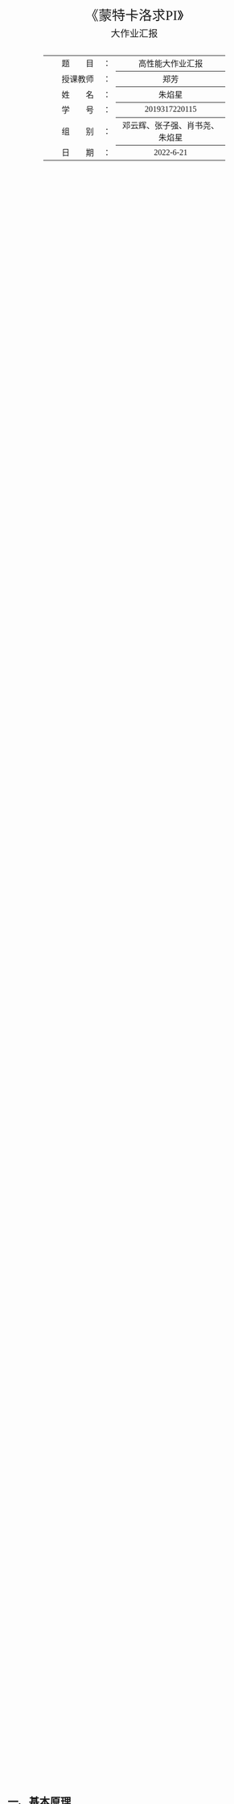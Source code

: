 <div class="cover" style="page-break-after:always;font-family:方正公文仿宋;width:100%;height:100%;border:none;margin: 0 auto;text-align:center;">
    <div style="width:60%;margin: 0 auto;height:0;padding-bottom:10%;">
        </br>
        <img src="https://s1.vika.cn/space/2022/06/11/f9da4f7f70174c899c960d7644cdaf76" alt="校名" style="width:100%;"/>
    </div>
    </br></br></br></br></br>
    <div style="width:60%;margin: 0 auto;height:0;padding-bottom:40%;">
        <img src="https://s1.vika.cn/space/2022/06/11/03e97917bb634f1b9468b3a4b9e2c5a7" alt="校徽" style="width:80%;"/>
	</div>
		</br></br></br>
    <span style="font-family:华文黑体Bold;text-align:center;font-size:20pt;margin: 10pt auto;line-height:30pt;">《蒙特卡洛求PI》</span>
    <p style="text-align:center;font-size:14pt;margin: 0 auto">大作业汇报 </p>
    </br>
    </br>
    <table style="border:none;text-align:center;width:72%;font-family:仿宋;font-size:14px; margin: 0 auto;">
    <tbody style="font-family:方正公文仿宋;font-size:12pt;">
    	<tr style="font-weight:normal;"> 
    		<td style="width:20%;text-align:right;">题　　目</td>
    		<td style="width:2%">：</td> 
    		<td style="width:40%;font-weight:normal;border-bottom: 1px solid;text-align:center;font-family:华文仿宋"> 高性能大作业汇报</td>     </tr>
    	<tr style="font-weight:normal;"> 
    		<td style="width:20%;text-align:right;">授课教师</td>
    		<td style="width:2%">：</td> 
    		<td style="width:40%;font-weight:normal;border-bottom: 1px solid;text-align:center;font-family:华文仿宋">郑芳 </td>     </tr>
    	<tr style="font-weight:normal;"> 
    		<td style="width:20%;text-align:right;">姓　　名</td>
    		<td style="width:2%">：</td> 
    		<td style="width:40%;font-weight:normal;border-bottom: 1px solid;text-align:center;font-family:华文仿宋"> 朱焰星</td>     </tr>
    	<tr style="font-weight:normal;"> 
    		<td style="width:20%;text-align:right;">学　　号</td>
    		<td style="width:2%">：</td> 
    		<td style="width:40%;font-weight:normal;border-bottom: 1px solid;text-align:center;font-family:华文仿宋">2019317220115 </td>     </tr>
    	<tr style="font-weight:normal;"> 
    		<td style="width:20%;text-align:right;">组　　别</td>
    		<td style="width:%">：</td> 
    		<td style="width:40%;font-weight:normal;border-bottom: 1px solid;text-align:center;font-family:华文仿宋">邓云辉、张子强、肖书尧、朱焰星</td>     </tr>
    	<tr style="font-weight:normal;"> 
    		<td style="width:20%;text-align:right;">日　　期</td>
    		<td style="width:2%">：</td> 
    		<td style="width:40%;font-weight:normal;border-bottom: 1px solid;text-align:center;font-family:华文仿宋">2022-6-21</td>     </tr>
    </tbody>              
    </table>
</div>


<!-- 注释语句：导出PDF时会在这里分页 -->



## 一、基本原理

蒙特卡洛方法，又称 “随机抽样” 或 “统计试验” 方法，它的原理是通过大量的重复随机试验来对复杂数学系统的仿真。

用蒙特卡洛求Π的方法：在边长为1的正方形中，画一个四分之一的圆，如下图：

![Untitled](https://s1.vika.cn/space/2022/06/24/8ff91548ac034edebff28ecfb260bad5)

然后在正方形内随机生成点，最终用落在四分之一圆内的点（红色点）除以总点数就能近似Π/4，乘以4就可以得到Π。

## 二、基于MPI方法

### 2.1 原理

mpi的并行思路很简单，假设随机点有`total`个，进程数为`count`，那么0号进程计算出每个进程需要的产生的随机点数为`local_total = total/count`，用`MPI_Bcast()`将local_total由0号进程广播给其他进程。随后每个进程产生随机点进行模拟，将落在四分之一圆内的点数量记录下来，为`local_count`。最终用`MPI_Reduce()`将所有进程的`local_count`收集并求和得到有效点数count。最后用`count/total`得到Π/4，乘以4得到Π。

### **2.2 代码**

```c
#include <stdio.h>
#include <stdlib.h>
#include <time.h>
#include <math.h>
#include <mpi.h>

int main(int argc, char** argv) {
    int world_size, my_rank;
    double startTime,endTime;
    MPI_Init(&argc, &argv);
    MPI_Comm_size(MPI_COMM_WORLD, &world_size);
    MPI_Comm_rank(MPI_COMM_WORLD, &my_rank);

    long long total;//总的随机点数
    long long local_total;//每个进程要生成的随机点数
    long long count;//进程数
    long long local_count = 0;//每个进程落在四分之一圆内的随即点数
    double x, y;//随机点坐标

    srand(time(NULL));  // 随机初始化seed

    if(my_rank == 0) {
        startTime=MPI_Wtime();
        total = 1e6;  // 默认100万个样本
        if(argc >= 2) {
            total = atoi(argv[1]);
        }
        // 在root中计算local_total
        local_total = total / world_size;
    }
    // 把local_total广播给所有进程
    MPI_Bcast(&local_total, 1, MPI_LONG_LONG, 0, MPI_COMM_WORLD);

    for(long long i = 0; i < local_total; i++) {//生成随机点，并记录有效点数
        x = (double)rand() / RAND_MAX;
        y = (double)rand() / RAND_MAX;
        if(x*x + y*y <= 1) {
            local_count++;
        }
    }
    //将所有local_total收集到count并且相加
    MPI_Reduce(&local_count, &count, 1, MPI_LONG_LONG, MPI_SUM, 0, MPI_COMM_WORLD);
    double pi = 4 * (double)count / total;//求Π

    if(my_rank == 0) {//输出结果
        endTime = MPI_Wtime();
        printf("\nProcesses = %d\n", world_size);
        printf("total = %lld\n", world_size * local_total);
        printf("count = %lld\n", count);
        printf("pi    = %f\n", pi);
        printf("time    = %lf\n",endTime-startTime);

    }

    MPI_Finalize();
    return 0;
}
```

### **2.3 结果**

1. **count=1，total = 1e6，1e7，1e8**
   
    ![Untitled](https://s1.vika.cn/space/2022/06/24/2a2937f4854b4f729c4e5f899af62a0c)
    
2. **count=4，total = 1e6，1e7，1e8**
   
    ![Untitled](https://s1.vika.cn/space/2022/06/24/8c171fb515624e94b599cef4129985ad)
    
3. **count=8，total = 1e6，1e7，1e8**
   
    ![Untitled](https://s1.vika.cn/space/2022/06/24/225663b9b5fe42cbb415f1fa23975070)
    
1. **表格**
   
   
    |      |  1e6   |  1e7  | 1e8  |
    | :--: | :----: | :---: | :--: |
    |  1   | 0.024  | 0.24  | 2.4  |
    |  4   | 0.0062 | 0.061 | 0.77 |
    |  8   | 0.0033 | 0.031 | 0.33 |

## 三、基于Pthread方法

### 3.1 代码

```cpp
#include<stdlib.h>
#include<stdio.h>
#include<math.h>
#include<pthread.h>
#include <sys/time.h>
int thread_count;
long long int num_in_circle,n;
pthread_mutex_t mutex;//声明互斥量
void* compute_pi(void* rank);

struct timeval start;
struct timeval end;
double time_use;

int main(int argc,char* argv[]){
    long    thread;
    pthread_t* thread_handles;
    thread_count=strtol(argv[1],NULL,10); //线程数量
    printf("please input the number of point\n");
    scanf("%lld",&n);
    
    gettimeofday(&start,NULL); //计时开始
    
    thread_handles=(pthread_t*)malloc(thread_count*sizeof(pthread_t));
    pthread_mutex_init(&mutex,NULL);//互斥量初始化，使用默认的属性，所以函数的
																		//后一个参数设置为NULL即可。
		/*
		int pthread_mutex_init(
				pthread_mutex_t *mutex, 
				const pthread_mutexattr_t *mutexattr
		)
		其中mutexattr用于指定互斥锁属性（见下），如果为NULL则使用缺省属性。
		* PTHREAD_MUTEX_TIMED_NP，这是缺省值，也就是普通锁。
		* PTHREAD_MUTEX_RECURSIVE_NP，嵌套锁。
		* PTHREAD_MUTEX_ERRORCHECK_NP，检错锁。
		* PTHREAD_MUTEX_ADAPTIVE_NP，适应锁，仅等待解锁后重新竞争。
		*/
    for(thread=0;thread<thread_count;thread++){
				//创建线程
        /*
        int pthread_create(
            pthread_t*    thread_p  //out 
            const    pthread_attr_t*    attr_p
            void*    (*start_routine)(void*)    //in
            void*    arg_p    //in
        )
				第一个参数是一个指针，指向对应的pthread_t对象。注意，pthread_t对象不是
				pthread_create函数分配的.必须在调用pthread_create函数前就为pthread_t
        对象分配内存空间。
				第二个参数不用，所以只是函数调用时把NULL传递参数。
				第三个参数表示该线程将要运行的函数；
				最后一个参数也是一个指针，指向传给函数start_routine的参数
        */
        pthread_create(&thread_handles[thread],NULL,compute_pi,(void*)thread);
    }
		//停止线程
    /*
    int pthread_join(
        pthread_t    thread    /in
        void**    ret_val_p    /out  可以接收任意由pthread_t对象所关联的那个线程产
																		 生的返回值。
    */
    for(thread=0;thread<thread_count;thread++){
        pthread_join(thread_handles[thread],NULL);
    }
    pthread_mutex_destroy(&mutex);//销毁互斥锁
    double pi=4*(double)num_in_circle/(double)n;
    
    gettimeofday(&end,NULL);//计时结束
    
    time_use=(end.tv_sec-start.tv_sec)*1000000+(end.tv_usec-start.tv_usec);
    printf("the esitimate value of pi is %lf\n",pi);
    printf("the time is %lfs\n",time_use/1000);
}
void* compute_pi(void* rank){
    long long int local_n;
    local_n=n/thread_count;
    double x,y,distance_squared;
    for(long long int i=0;i<local_n;i++){
        x=(double)rand()/(double)RAND_MAX;
        y=(double)rand()/(double)RAND_MAX;
        distance_squared=x*x+y*y;
        if(distance_squared<=1){
            pthread_mutex_lock(&mutex); //互斥锁上锁
            num_in_circle++;
            pthread_mutex_unlock(&mutex);  //互斥锁解锁
        }
    }
    return NULL;
}
```

### 3.2 结果

1. 截图
   
    ![Untitled](https://s1.vika.cn/space/2022/06/24/4194e054dabc434e93760f5946360f33)
    
    ![Untitled](https://s1.vika.cn/space/2022/06/24/bb03fa4de05b4256aa85d5d0bcfe155a)
    
    ![Untitled](https://s1.vika.cn/space/2022/06/24/71882a13ae414bc8947abf9c36e6f7ad)
    
2. 表格
   
   
    |      | 10000 | 100000 | 1000000 | 10000000 |
    | :--: | :---: | :----: | :-----: | :------: |
    |  4   | 0.754 | 6.151  | 197.241 | 5302.28  |
    |  8   |  3.9  | 41.495 | 319.961 | 9074.134 |
    |  16  | 2.37  | 24.537 | 622.641 | 6654.097 |
    |  32  | 1.763 | 63.371 | 491.801 | 3603.377 |

## 四、基于OpenMP方法

### 4.1 OpenMP简介

![Untitled](https://s1.vika.cn/space/2022/06/24/4aee5232beba4df6a8176a3520e9aa90)

![Untitled](https://s1.vika.cn/space/2022/06/24/c7ebf8d2a7ae4c5f99e3ca2ea9485a32)

### 4.2 程序实现

```python
#include <stdio.h>
#include <stdlib.h>
#include <time.h>
#include <math.h>
#include <omp.h>

int main(int argc, char* argv[]) 
{
    long long total = 1e6;  // 默认100万个样本
    int tn = 2;             // 默认2个线程
    if(argc >= 2) {
        total = atoi(argv[1]);  // 从参数中获取样本数
    }
    if(argc >= 3) {
        tn = atoi(argv[2]);     // 从参数中获得线程数
    }

    long long count = 0;//主线程定义的全局变量 
    double x, y;
    #pragma omp parallel num_threads(tn) //创建两个线程，每个都会执行大括号里的代码 
    {
        unsigned seed = time(NULL); //初始化随机数种子 

        #pragma omp for private(x, y) reduction(+:count)
		//归约操作，reduction(op:list)，op表示一个操作，list代表执行op操作的变量列表。
		//每个线程会各自拥有一个私有化的list中的变量，当所有线程计算完成后，对各个线程的私有化list进行op操作。
        for(long long i = 0; i < total; i++) //随机生成点的坐标x和y 
		{
            x = (double)rand_r(&seed) / RAND_MAX;
            y = (double)rand_r(&seed) / RAND_MAX;
            if(x*x + y*y <= 1) {
                count++;
            }
        }
    }
    double pi = 4 * (double)count / total;

    printf(" total = %lld\n", total);
    printf(" count = %lld\n", count);
    printf(" pi    = %f\n", pi);
    printf(" loss  = %e\n", acos(-1) - pi);  
    printf("\nnum_threads = %d\n", tn);

    return 0;
}
```

### 4.3 结果分析

实验过程示例截图

![Untitled](https://s1.vika.cn/space/2022/06/24/4e155e69f42a4056987e0db2045574ad)

![Untitled](https://s1.vika.cn/space/2022/06/24/d0471aa7c7b64981a82e259b619c36c5)

> real: 墙上时间，即程序从开启到结束的实际运行时间。
> user: 执行用户代码所花的实际时间（不包括内核调用），指进程执行所消耗的实际CPU时间。
> sys：该程序在内核调用上花的时间。
>
- 不同数据规模和线程数下进程执行所消的从程序开始到结束的实际运行时间如下：(real的数值）

|      | 100000 | 1000000 | 10000000 | 100000000 |
| :--: | :----: | :-----: | :------: | :-------: |
|  1   | 0.003  |  0.019  |  0.176   |   1.750   |
|  2   | 0.002  |  0.010  |  0.011   |   0.886   |
|  4   | 0.009  |  0.007  |  0.064   |   0.455   |
|  8   | 0.011  |  0.014  |  0.061   |   0.284   |
|  16  | 0.024  |  0.019  |  0.034   |   0.195   |
|  32  | 0.026  |  0.021  |  0.039   |   0.148   |
|  50  | 0.047  |  0.033  |  0.048   |   0.146   |
| 100  | 0.007  |  0.013  |  0.029   |   0.114   |
| 200  | 0.015  |  0.019  |  0.034   |   0.107   |
| 500  | 0.030  |  0.028  |  0.045   |   0.122   |
| 1000 | 0.064  |  0.046  |  0.064   |   0.128   |
- 不同规模、不同线程数下的加速比表格如下：

|      | 100000 | 1000000 | 10000000 | 100000000 |
| :--: | :----: | :-----: | :------: | :-------: |
|  1   |   1    |    1    |    1     |     1     |
|  2   | 1.500  |  1.900  |    16    |   1.975   |
|  4   | 0.333  |  2.714  |   2.75   |   3.846   |
|  8   | 0.272  |  1.357  |   2.88   |   6.162   |
|  16  | 0.125  |  1.000  |  5.176   |   8.974   |
|  32  | 0.115  |  0.905  |  4.513   |  11.824   |
|  50  | 0.034  |  0.576  |  3.667   |  11.986   |
| 100  | 0.428  |  1.462  |  6.069   |  15.351   |
| 200  | 0.200  |  1.000  |  5.176   |  16.355   |
| 500  | 0.100  |  0.678  |  3.911   |  14.344   |
| 1000 | 0.047  |  0.041  |  2.750   |  13.672   |
- 不同规模、不同线程数的执行效率表如下：

|      |  100000  | 1000000 | 10000000 | 100000000 |
| :--: | :------: | :-----: | :------: | :-------: |
|  1   |    1     |    1    |    1     |     1     |
|  2   |   0.75   |  0.95   |    8     |  0.9875   |
|  4   | 0.08325  | 0.6785  |  0.6875  |  0.9615   |
|  8   |  0.034   | 0.1696  |   0.36   |  0.3953   |
|  16  |  0.0078  | 0.0625  |  0.3235  |  0.5609   |
|  32  |  0.003   | 0.0283  |  0.1410  |  0.3526   |
|  50  | 0.00068  | 0.0115  |  0.0733  |  0.2397   |
| 100  |  0.0428  | 0.0146  |  0.0607  |  0.1535   |
| 200  |  0.001   | 0.0050  |  0.0259  |  0.0818   |
| 500  |  0.0002  | 0.0014  |  0.0078  |  0.0287   |
| 1000 | 0.000047 | 0.00004 | 0.02750  |  0.13672  |
- 不同数据规模和线程数下计算误差如下：

|      | 100000 | 1000000 | 10000000 | 100000000 |
| :--: | :----: | :-----: | :------: | :-------: |
|  1   | 0.0007 | 0.0001  |  0.0008  | 0.000046  |
|  2   | 0.0004 | 0.0008  |  0.0005  | 0.000047  |
|  4   | 0.0019 | 0.0008  |  0.0017  |  0.00014  |
|  8   | 0.0018 | 0.0069  |  0.0038  |  0.00053  |
|  16  | 0.0068 | 0.0052  |  0.0014  |  0.00024  |
|  32  | 0.0085 | 0.0066  |  0.0023  |  0.00063  |
|  50  |  0.03  |  0.004  |  0.0026  |  0.00020  |
| 100  |  0.10  |  0.005  |  0.0004  |  0.00085  |
| 200  |  0.12  |  0.042  |  0.0007  |  0.00017  |
| 500  |  0.16  |  0.068  |  0.0013  |  0.00010  |
| 1000 |  0.18  |  0.066  |  0.0037  |  0.00789  |

结合以上表格，可以看出在数据规模较小的情况下，比如在100000的数据规模下，并行计算所开的线程不宜太多，在线程数为2的时候运行时间达到最快，之后线程数越多，运行时间越慢。在数据规模为1000000的时候，在线程数为4的时候也较早地达到了最低谷值。其中比较有意思的是，在之前线程数越多越慢的趋势下，开100个线程明显比开50个线程计算时间要快，此后仍然慢慢上升。我推测使得运算时间较短的线程数可能不止有一个谷值，可能会有多个，在满足不同的适应条件下，会在不同的地方达到较低点。

在数据规模较大的情况下，比如在10000000和100000000的数据规模下，多线程并行计算的优势比较明显，基本上随着线程数的增多，运行时长减短，在线程数达到一定的时候又会反弹。比如10000000数据规模下线程数为100最佳，100000000的数据规模下线程数200最佳。

在运算规模较大的情况下，多线程并行计算必然明显优于串行计算，然而在数据规模较小的时候，甚至还出现了并行计算慢于串行计算的情况。我推测的原因有如下几点：

1. 一种是由于各个线程之间有共享的需要写入的一个变量，并行的时候发生了冲突，需要对共享的变量加锁来解决这个冲突，而访一次锁操作也需要至少一条cas指令，这又增加了额外的开销。在本例子中，count是全局的共享变量，多线程对其进行访问的前后需要上锁和解锁，这造成了一定的时间开销。

2. OpenMP的parallel 区域结束时，线程之间需要同步，即主线程需要等待所有其他线程完成工作之后才能继续，这个过程可以称做barrier。由于barrier的开销，OpenMP多线程就会比单线程还慢。

3. 线程上下文的调度欠妥。在嵌套循环中，内层循环并行。并行线程的创建与销毁会有开销，在嵌套循环的时候如果对内层for并行的话，这个开销会比较大。但我也尝试过将for循环放在并行计算的外侧，在数据规模较小的情况下也并无明显的提升。所以主要原因还是在任务量较小的时候，不需要并行计算，串行计算即可达到最快的时间。

关于误差精度，很明显可以看出，数据规模越大，误差越小，计算的pi值精度越高。这符合概率统计的规律，也符合常识。

## 五、基于CUDA方法

### 5.1 代码实现

每个线程进行一次实验，blocks的数量由实验总数和线程数量确定

#### 1. 核函数`trial`

进行一次实验。`__global__` 修饰内核函数，表明GPU运行，CPU调用

参数解释：

- `x_d[]`：随机数数组
- `y_d[]`：随机数数组
- `count_d[]`：布尔数组，保存结果

```c++
__global__ void trial(int seed, bool count_d[], double x_d[], double y_d[]) {
    long long id = blockIdx.x * blockDim.x + threadIdx.x;
    double x = x_d[id], y = y_d[id];
    if(x*x + y*y <= 1) {
        count_d[id] = true;
    }
    else {
        count_d[id] = false;
    }
}
```

#### 2. 主函数`main`

```c++
dim3 threads(tn);
dim3 blocks((total+tn-1) / tn);
long long real_total = threads.x * blocks.x;

bool* count_h = new bool[real_total];
bool* count_d;
double* x_h = new double[real_total];
double* y_h = new double[real_total];
double* x_d, *y_d;
for(long long i = 0; i < real_total; i++) {
    x_h[i] = (double)rand() / RAND_MAX;
    y_h[i] = (double)rand() / RAND_MAX;
}
cudaMalloc(&count_d, real_total * sizeof(bool));  // 用于保存结果的显存
cudaMalloc(&x_d, real_total * sizeof(double));    // 随机数数组x
cudaMalloc(&y_d, real_total * sizeof(double));    // 随机数数组y
cudaMemcpy(x_d, x_h, real_total * sizeof(double), cudaMemcpyHostToDevice);  // 拷贝随机数数组
cudaMemcpy(y_d, y_h, real_total * sizeof(double), cudaMemcpyHostToDevice);  // 拷贝
```

#### 3. 调用核函数

```c++
trial<<<blocks, threads>>>(seed, count_d, x_d, y_d);
```

#### 4. 计算结果

将结果拷贝回内存，统计每个线程的结果并计算$\pi$

```c++
cudaMemcpy(count_h, count_d, real_total * sizeof(bool), cudaMemcpyDeviceToHost);

long long count = 0;
for(long long i = 0; i < real_total; i++) {
    if(count_h[i]) {
        count++;
    }
}
double pi = 4 * (double)count / real_total;
```

#### 5. 计算时间函数

```c++
//使用event计算时间
cudaEvent_t start,stop;
float tm;
cudaEventCreate(&start); //创建event
cudaEventCreate(&stop);  //创建event
cudaEventRecord(start,0);  //记录当前时间
/*
主要计算过程
*/
cudaEventRecord(stop,0);  //记录当前时间
cudaEventSynchronize(stop);  //等待stop event完成
cudaEventElapsedTime(&tm, start, stop);  //计算时间差（毫秒级）
printf("GPU Elapsed time:%.6f ms.\n",tm); 
```

#### 6. 与CPU运算进行比较

```c++
//缺省__host__，表明CPU运行，CPU调用
double fun_for_cpu(long long total, double x_d[], double y_d[])
{
    long long count = 0;
    for (int i = 0; i < total; i++)
    {
        double x = x_d[i], y = y_d[i];
        if (x * x + y * y <= 1)
        {
            count++;
        }
    }
    double pi = 4 * (double)count / total;
    return pi;
}
```

```c++
clock_t clockBegin, clockEnd;
float duration;

clockBegin = clock();
pi = fun_for_cpu(real_total, x_h, y_h);
clockEnd = clock();
duration = (float)1000 * (clockEnd - clockBegin) / CLOCKS_PER_SEC;
printf("CPU Result: %.20lf\n", pi);
printf("CPU Elapsed time: %.6lfms\n", duration);
```

### 5.2 实验结果

| **进程**/线程 | **样本数量** | **执行时间** |
| :-----------: | :----------: | :----------: |
|     **1**     |  1,000,000   |    7.051     |
|     **8**     |  1,000,000   |    10.323    |
|    **64**     |  1,000,000   |    9.471     |
|    **128**    |  1,000,000   |    10.083    |
|    **512**    |  1,000,000   |    10.176    |
|   **1,024**   |  1,000,000   |    10.152    |
|     **1**     |  10,000,000  |    72.749    |
|     **8**     |  10,000,000  |    92.830    |
|    **64**     |  10,000,000  |    85.089    |
|    **128**    |  10,000,000  |    86.556    |
|    **512**    |  10,000,000  |    85.439    |
|   **1,024**   |  10,000,000  |    85.474    |
|     **1**     | 100,000,000  |   713.280    |
|     **8**     | 100,000,000  |   790.639    |
|    **64**     | 100,000,000  |   839.277    |
|    **128**    | 100,000,000  |   754.054    |
|    **512**    | 100,000,000  |   761.486    |
|   **1,024**   | 100,000,000  |   843.778    |

![image-20220610140455925](https://s1.vika.cn/space/2022/06/10/a08d5c062696467abee1ea20d2691458)

分析：

- 在三种数据规模下，执行时间随线程数量的变化趋势都是==先上升后下降==，表示在线程数量小的时候，并行执行节省的时间不能抵消创建线程以及拷贝数据到GPU上的时间

- 在数据规模大小为$10^8$，线程数量为1024时，执行时间反而变长。

- 最优线程数量设置问题。多线程运行时，线程数量为64或128时达到最佳性能

  由于 多处理器 中并没有太多其他内存，因此每个 thread 的状态都是直接保存在多处理器 的寄存器中。所以，如果一个多处理器同时有愈多的 thread 要执行，就会需要愈多的寄存器空间。

  假设CUDA 装置中每个 多处理器 有 8,192 个寄存器，如果每个 thread 使用到16 个寄存器，那就表示一个 多处理器 同时最多只能维持 512 个 thread 的执行。

  如果同时进行的 thread 数目超过这个数字，那么就会需要把一部份的数据储存在显卡内存中，就会降低执行的效率了。


![image-20220610140441528](https://s1.vika.cn/space/2022/06/10/6e7b752d3a8341b088c4f9f02f2fec49)

多线程并行时间均没有cpu串行执行快，并且与数据规模增长趋势基本呈线性，怀疑是需要拷贝数组而浪费了大量时间。所以对比积分法计算 $\pi$ 
$$
\int^1_0 \dfrac{4}{1+ x^2} dx = \pi
$$


![image-20220610141019488](https://s1.vika.cn/space/2022/06/10/d818768a3df64d568e6690ebf36c0a3a)